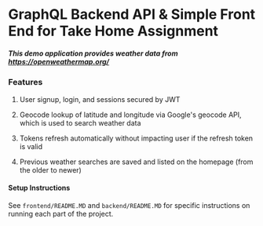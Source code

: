 # GraphQL Backend API & Simple Front End for Take Home Assignment

##### This demo application provides weather data from https://openweathermap.org/

### Features

1. User signup, login, and sessions secured by JWT

2. Geocode lookup of latitude and longitude via Google's geocode API, which is used to search weather data

3. Tokens refresh automatically without impacting user if the refresh token is valid

4. Previous weather searches are saved and listed on the homepage (from the older to newer)

#### Setup Instructions

See `frontend/README.MD` and `backend/README.MD` for specific instructions on running each part of the project.
